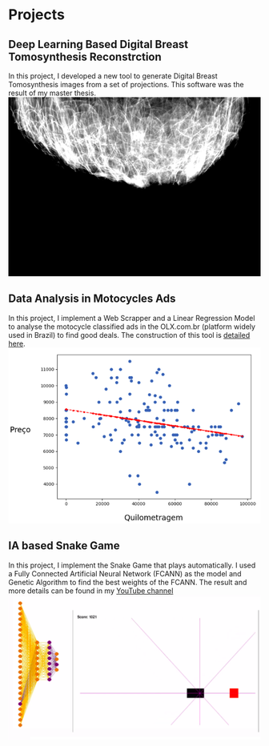 # Projects


## Deep Learning Based Digital Breast Tomosynthesis Reconstrction
In this project, I developed a new tool to generate Digital Breast Tomosynthesis images from a set of projections. This software was the result of my master thesis.
![Image](images/dbt.png)

## Data Analysis in Motocycles Ads
In this project, I implement a Web Scrapper and a Linear Regression Model to analyse the motocycle classified ads in the OLX.com.br (platform widely used in Brazil) to find good deals. The construction of this tool is [detailed here](https://medium.com/ensinando-m%C3%A1quinas/coleta-e-an%C3%A1lise-de-dados-de-motos-no-olx-6d0fd914853b).
![Image](images/olx_data_science.png)

## IA based Snake Game 
In this project, I implement the Snake Game that plays automatically. I used a Fully Connected Artificial Neural Network (FCANN) as the model and Genetic Algorithm to find the best weights of the FCANN. The result and more details can be found in my [YouTube channel](https://youtu.be/0WVAWjVOygE)
![Image](images/snake.png)
